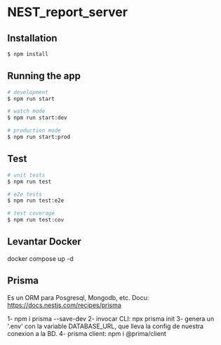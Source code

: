 # NEST_report_server

## Installation

```bash
$ npm install
```

## Running the app

```bash
# development
$ npm run start

# watch mode
$ npm run start:dev

# production mode
$ npm run start:prod
```

## Test

```bash
# unit tests
$ npm run test

# e2e tests
$ npm run test:e2e

# test coverage
$ npm run test:cov
```

## Levantar Docker

docker compose up -d


## Prisma
Es un ORM para Posgresql, Mongodb, etc.
Docu: https://docs.nestjs.com/recipes/prisma

1- npm i prisma --save-dev
2- invocar CLI: npx prisma init
3- genera un '.env' con la variable DATABASE_URL, que lleva la config de nuestra conexion a la BD.
4- prisma client: npm i @prima/client


